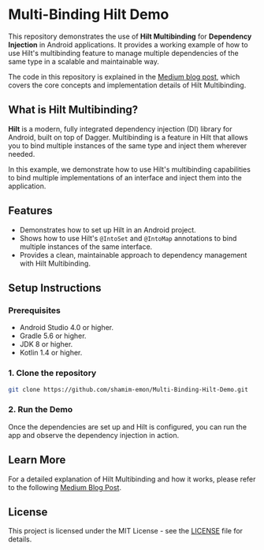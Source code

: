 
# Multi-Binding Hilt Demo

This repository demonstrates the use of **Hilt Multibinding** for **Dependency Injection** in Android applications. It provides a working example of how to use Hilt's multibinding feature to manage multiple dependencies of the same type in a scalable and maintainable way.

The code in this repository is explained in the [Medium blog post](https://medium.com/@emon.dev.bd/understanding-hilt-multibinding-a-powerful-tool-for-dependency-injection-in-android-335327f592cf), which covers the core concepts and implementation details of Hilt Multibinding.

## What is Hilt Multibinding?

**Hilt** is a modern, fully integrated dependency injection (DI) library for Android, built on top of Dagger. Multibinding is a feature in Hilt that allows you to bind multiple instances of the same type and inject them wherever needed.

In this example, we demonstrate how to use Hilt's multibinding capabilities to bind multiple implementations of an interface and inject them into the application.

## Features

- Demonstrates how to set up Hilt in an Android project.
- Shows how to use Hilt's `@IntoSet` and `@IntoMap` annotations to bind multiple instances of the same interface.
- Provides a clean, maintainable approach to dependency management with Hilt Multibinding.

## Setup Instructions

### Prerequisites

- Android Studio 4.0 or higher.
- Gradle 5.6 or higher.
- JDK 8 or higher.
- Kotlin 1.4 or higher.

### 1. Clone the repository

```bash
git clone https://github.com/shamim-emon/Multi-Binding-Hilt-Demo.git
```
### 2. Run the Demo

Once the dependencies are set up and Hilt is configured, you can run the app and observe the dependency injection in action.

## Learn More

For a detailed explanation of Hilt Multibinding and how it works, please refer to the following [Medium Blog Post](https://medium.com/@emon.dev.bd/understanding-hilt-multibinding-a-powerful-tool-for-dependency-injection-in-android-335327f592cf).

## License

This project is licensed under the MIT License - see the [LICENSE](LICENSE) file for details.
